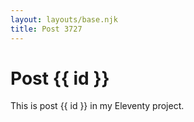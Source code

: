 ```yaml
---
layout: layouts/base.njk
title: Post 3727
---
```


# Post {{ id }}

This is post {{ id }} in my Eleventy project.
